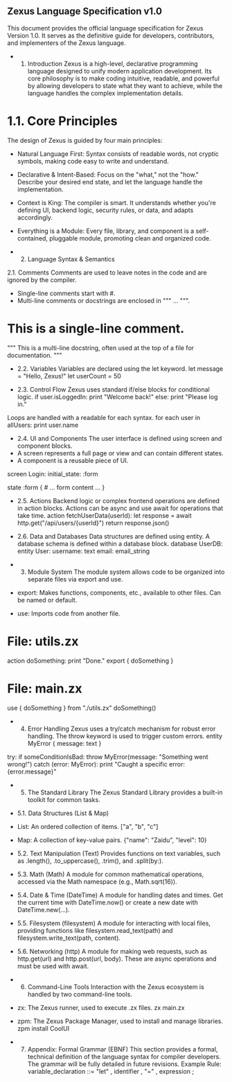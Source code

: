 ## Zexus Language Specification v1.0

This document provides the official language specification for Zexus Version 1.0. It serves as the definitive guide for developers, contributors, and implementers of the Zexus language.

* 1. Introduction
Zexus is a high-level, declarative programming language designed to unify modern application development. Its core philosophy is to make coding intuitive, readable, and powerful by allowing developers to state what they want to achieve, while the language handles the complex implementation details.

# 1.1. Core Principles
The design of Zexus is guided by four main principles:

 * Natural Language First: Syntax consists of readable words, not cryptic symbols, making code easy to write and understand.

 * Declarative & Intent-Based: Focus on the "what," not the "how." Describe your desired end state, and let the language handle the implementation.

 * Context is King: The compiler is smart. It understands whether you're defining UI, backend logic, security rules, or data, and adapts accordingly.

 * Everything is a Module: Every file, library, and component is a self-contained, pluggable module, promoting clean and organized code.

* 2. Language Syntax & Semantics

2.1. Comments
Comments are used to leave notes in the code and are ignored by the compiler.
 * Single-line comments start with #.
 * Multi-line comments or docstrings are enclosed in """ ... """.
<!-- end list -->
# This is a single-line comment.

"""
This is a multi-line docstring,
often used at the top of a file for documentation.
"""

* 2.2. Variables
Variables are declared using the let keyword.
let message = "Hello, Zexus!"
let userCount = 50

* 2.3. Control Flow
Zexus uses standard if/else blocks for conditional logic.
if user.isLoggedIn:
  print "Welcome back!"
else:
  print "Please log in."

Loops are handled with a readable for each syntax.
for each user in allUsers:
  print user.name

* 2.4. UI and Components
The user interface is defined using screen and component blocks.
 * A screen represents a full page or view and can contain different states.
 * A component is a reusable piece of UI.
<!-- end list -->
screen Login:
  initial_state: :form

  state :form {
    # ... form content ...
  }

* 2.5. Actions
Backend logic or complex frontend operations are defined in action blocks. Actions can be async and use await for operations that take time.
action fetchUserData(userId):
  let response = await http.get("/api/users/{userId}")
  return response.json()

* 2.6. Data and Databases
Data structures are defined using entity. A database schema is defined within a database block.
database UserDB:
  entity User:
    username: text
    email: email_string

* 3. Module System
The module system allows code to be organized into separate files via export and use.
 * export: Makes functions, components, etc., available to other files. Can be named or default.
 * use: Imports code from another file.
<!-- end list -->
# File: utils.zx
action doSomething: print "Done."
export { doSomething }

# File: main.zx
use { doSomething } from "./utils.zx"
doSomething()

* 4. Error Handling
Zexus uses a try/catch mechanism for robust error handling. The throw keyword is used to trigger custom errors.
entity MyError { message: text }

try:
  if someConditionIsBad:
    throw MyError(message: "Something went wrong!")
catch (error: MyError):
  print "Caught a specific error: {error.message}"

* 5. The Standard Library
The Zexus Standard Library provides a built-in toolkit for common tasks.

* 5.1. Data Structures (List & Map)
 * List: An ordered collection of items. ["a", "b", "c"]
 * Map: A collection of key-value pairs. {"name": "Zaidu", "level": 10}

* 5.2. Text Manipulation (Text)
Provides functions on text variables, such as .length(), .to_uppercase(), .trim(), and .split(by:).

* 5.3. Math (Math)
A module for common mathematical operations, accessed via the Math namespace (e.g., Math.sqrt(16)).

* 5.4. Date & Time (DateTime)
A module for handling dates and times. Get the current time with DateTime.now() or create a new date with DateTime.new(...).

* 5.5. Filesystem (filesystem)
A module for interacting with local files, providing functions like filesystem.read_text(path) and filesystem.write_text(path, content).

* 5.6. Networking (http)
A module for making web requests, such as http.get(url) and http.post(url, body). These are async operations and must be used with await.

* 6. Command-Line Tools
Interaction with the Zexus ecosystem is handled by two command-line tools.
 * zx: The Zexus runner, used to execute .zx files.
   zx main.zx

 * zpm: The Zexus Package Manager, used to install and manage libraries.
   zpm install CoolUI

* 7. Appendix: Formal Grammar (EBNF)
This section provides a formal, technical definition of the language syntax for compiler developers. The grammar will be fully detailed in future revisions.
Example Rule:
variable_declaration ::= "let" , identifier , "=" , expression ;